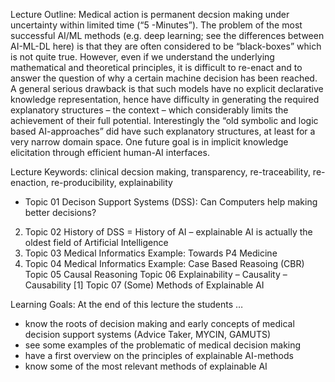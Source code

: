 Lecture Outline: Medical action is permanent decsion making under uncertainty within limited time (“5 -Minutes”). The problem of the most successful AI/ML methods (e.g. deep learning; see the differences between AI-ML-DL here) is that they are often considered to be “black-boxes” which is not quite true. However, even if we understand the underlying mathematical and theoretical principles, it is difficult to re-enact and to answer the question of why a certain machine decision has been reached. A general serious drawback is that such models have no explicit declarative knowledge representation, hence have difficulty in generating the required explanatory structures – the context – which considerably limits the achievement of their full potential. Interestingly the “old symbolic and logic based AI-approaches” did have such explanatory structures, at least for a very narrow domain space. One future goal is in implicit knowledge elicitation through efficient human-AI interfaces.

Lecture Keywords: clinical decsion making, transparency, re-traceability, re-enaction, re-producibility, explainability

* Topic 01 Decison Support Systems (DSS): Can Computers help making better decisions?
2. Topic 02 History of DSS = History of AI – explainable AI is actually the oldest field of Artificial Intelligence
3. Topic 03 Medical Informatics Example: Towards P4 Medicine
4. Topic 04 Medical Informatics Example: Case Based Reasoing (CBR)
Topic 05 Causal Reasoning
Topic 06 Explainability – Causality – Causability [1]
Topic 07 (Some) Methods of Explainable AI

Learning Goals: At the end of this lecture the students …
+ know the roots of decision making and early concepts of medical decision support systems (Advice Taker, MYCIN, GAMUTS)
+ see some examples of the problematic of medical decision making
+ have a first overview on the principles of explainable AI-methods
+ know some of the most relevant methods of explainable AI

